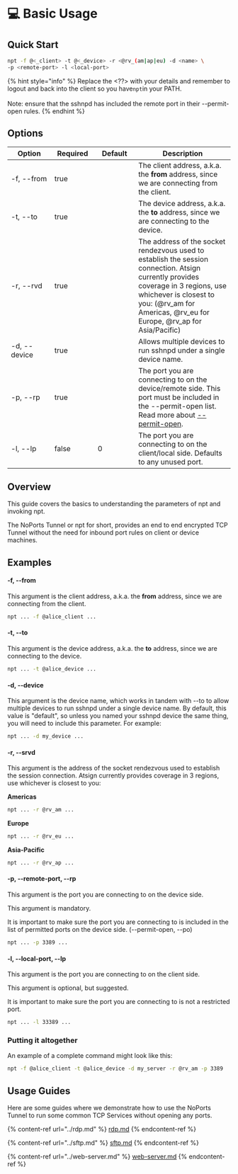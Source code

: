 # 💻 Basic Usage

## Quick Start

```bash
npt -f @<_client> -t @<_device> -r <@rv_(am|ap|eu) -d <name> \
-p <remote-port> -l <local-port>
```

{% hint style="info" %}
Replace the \<??> with your details and remember to logout and back into the client so you have`npt`in your PATH.\
\
Note: ensure that the sshnpd has included the remote port in their --permit-open rules.
{% endhint %}

## Options

<table><thead><tr><th width="142">Option</th><th width="105" data-type="checkbox">Required</th><th width="113">Default</th><th width="382">Description</th></tr></thead><tbody><tr><td>-f, --from</td><td>true</td><td></td><td>The client address, a.k.a. the <strong>from</strong> address, since we are connecting from the client. </td></tr><tr><td>-t, --to </td><td>true</td><td></td><td>The device address, a.k.a. the <strong>to</strong> address, since we are connecting to the device. </td></tr><tr><td>-r, --rvd</td><td>true</td><td></td><td>The address of the socket rendezvous used to establish the session connection. Atsign currently provides coverage in 3 regions, use whichever is closest to you: (@rv_am for Americas, @rv_eu for Europe, @rv_ap for Asia/Pacific)</td></tr><tr><td>-d, --device</td><td>true</td><td></td><td>Allows multiple devices to run sshnpd under a single device name. </td></tr><tr><td>-p,  --rp</td><td>true</td><td></td><td>The port you are connecting to on the device/remote side. This port must be included in the --permit-open list. Read more about         <a href="./#p-remote-port-rp">--permit-open</a>.</td></tr><tr><td>-l, --lp</td><td>false</td><td>0</td><td>The port you are connecting to on the client/local side. Defaults to any unused port.</td></tr></tbody></table>

## Overview

This guide covers the basics to understanding the parameters of npt and invoking npt.

The NoPorts Tunnel or npt for short, provides an end to end encrypted TCP Tunnel without the need for inbound port rules on client or device machines. &#x20;

## Examples

#### -f, --from

This argument is the client address, a.k.a. the **from** address, since we are connecting from the client.&#x20;

```bash
npt ... -f @alice_client ...
```

#### -t, --to

This argument is the device address, a.k.a. the **to** address, since we are connecting to the device.&#x20;

```bash
npt ... -t @alice_device ...
```

#### -d, --device

This argument is the device name, which works in tandem with --to to allow multiple devices to run sshnpd under a single device name. By default, this value is "default", so unless you named your sshnpd device the same thing, you will need to include this parameter. For example:

```bash
npt ... -d my_device ...
```

#### -r, --srvd

This argument is the address of the socket rendezvous used to establish the session connection. Atsign currently provides coverage in 3 regions, use whichever is closest to you:

**Americas**

```bash
npt ... -r @rv_am ...
```

**Europe**

```bash
npt ... -r @rv_eu ...
```

**Asia-Pacific**

```bash
npt ... -r @rv_ap ...
```

#### -p, --remote-port, --rp

This argument is the port you are connecting to on the device side.&#x20;

This argument is mandatory.

It is important to make sure the port you are connecting to is included in the list of permitted ports on the device side. (--permit-open, --po)&#x20;

```bash
npt ... -p 3389 ...
```

#### -l, --local-port, --lp&#x20;

This argument is the port you are connecting to on the client side.

This argument is optional, but suggested.

&#x20;It is important to make sure the port you are connecting to is not a restricted port.&#x20;

```bash
npt ... -l 33389 ...
```

### Putting it altogether

An example of a complete command might look like this:

```bash
npt -f @alice_client -t @alice_device -d my_server -r @rv_am -p 3389
```

## Usage Guides

Here are some guides where we demonstrate how to use the NoPorts Tunnel to run some common TCP Services without opening any ports.

{% content-ref url="../rdp.md" %}
[rdp.md](../rdp.md)
{% endcontent-ref %}

{% content-ref url="../sftp.md" %}
[sftp.md](../sftp.md)
{% endcontent-ref %}

{% content-ref url="../web-server.md" %}
[web-server.md](../web-server.md)
{% endcontent-ref %}
